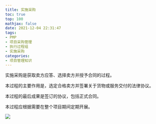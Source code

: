 ```yaml
---
title: 实施采购
toc: true
top: 100
mathjax: false
date: 2021-12-04 22:31:47
tags:
- PMP
- 项目采购管理
- 执行过程组
- 实施采购
categories:
- 项目管理知识
---
```

实施采购是获取卖方应答、选择卖方并授予合同的过程。

本过程的主要作用是，选定合格卖方并签署关于货物或服务交付的法律协议。

本过程的最后成果是签订的协议，包括正式合同。

本过程应根据需要在整个项目期间定期开展。

<img src="https://ddabb.github.io/photos/pmpimages/数据流向图/12.2实施采购.png"/>
